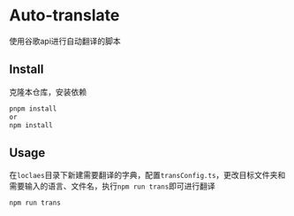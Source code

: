 # Auto-translate

使用谷歌api进行自动翻译的脚本

## Install

克隆本仓库，安装依赖

```bash
pnpm install
or
npm install
```

## Usage

在``loclaes``目录下新建需要翻译的字典，配置``transConfig.ts``，更改目标文件夹和需要输入的语言、文件名，执行``npm run trans``即可进行翻译

```bash
npm run trans
```
